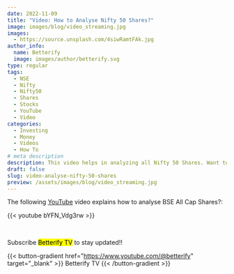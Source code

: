 ```yaml
---
date: 2022-11-09
title: "Video: How to Analyse Nifty 50 Shares?"
image: images/blog/video_streaming.jpg
images:
  - https://source.unsplash.com/4siwRamtFAk.jpg
author_info:
  name: Betterify
  image: images/author/betterify.svg
type: regular
tags:
  - NSE
  - Nifty
  - Nifty50
  - Shares
  - Stocks
  - YouTube
  - Video
categories:
  - Investing
  - Money
  - Videos
  - How To
# meta description
description: This video helps in analyzing all Nifty 50 Shares. Want to know how to Analyse Nifty 50 Shares?
draft: false
slug: video-analyse-nifty-50-shares
preview: /assets/images/blog/video_streaming.jpg
---
```


The following [YouTube](https://www.youtube.com/@betterify) video explains how to analyse BSE All Cap Shares?:

{{< youtube bYFN_Vdg3rw >}}

<br>

Subscribe <mark>Betterify TV</mark> to stay updated!!

{{< button-gradient href="https://www.youtube.com/@betterify" target="_blank" >}}
Betterify TV <i class="las la-arrow-right"></i>
{{< /button-gradient >}}